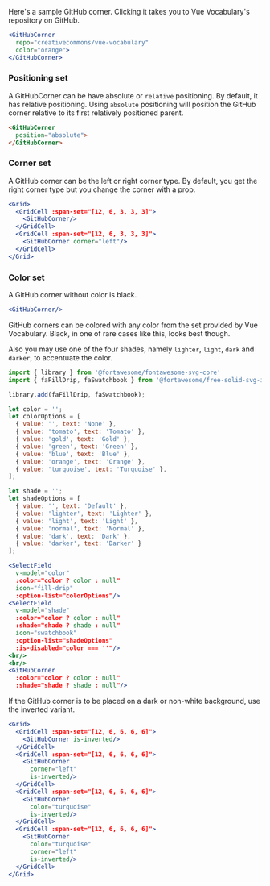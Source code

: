 Here's a sample GitHub corner. Clicking it takes you to Vue Vocabulary's
repository on GitHub.

```jsx
<GitHubCorner 
  repo="creativecommons/vue-vocabulary"
  color="orange"> 
</GitHubCorner>
```

### Positioning set

A GitHubCorner can be have absolute or `relative` positioning. By default, it
has relative positioning. Using `absolute` positioning will position the GitHub
corner relative to its first relatively positioned parent.

```html
<GitHubCorner  
  position="absolute">
</GitHubCorner>
```

### Corner set

A GitHub corner can be the left or right corner type. By default, you get the
right corner type but you change the corner with a prop.

```jsx
<Grid>
  <GridCell :span-set="[12, 6, 3, 3, 3]">
    <GitHubCorner/> 
  </GridCell>
  <GridCell :span-set="[12, 6, 3, 3, 3]">
    <GitHubCorner corner="left"/>
  </GridCell>
</Grid>
```

### Color set

A GitHub corner without color is black.

```jsx
<GitHubCorner/> 
```

GitHub corners can be colored with any color from the set provided by
Vue Vocabulary. Black, in one of rare cases like this, looks best though.

Also you may use one of the four shades, namely `lighter`, `light`, `dark` and `darker`, 
to accentuate the color.

```jsx
import { library } from '@fortawesome/fontawesome-svg-core'
import { faFillDrip, faSwatchbook } from '@fortawesome/free-solid-svg-icons'

library.add(faFillDrip, faSwatchbook);

let color = '';
let colorOptions = [
  { value: '', text: 'None' },
  { value: 'tomato', text: 'Tomato' },
  { value: 'gold', text: 'Gold' },
  { value: 'green', text: 'Green' },
  { value: 'blue', text: 'Blue' },
  { value: 'orange', text: 'Orange' },
  { value: 'turquoise', text: 'Turquoise' },
];

let shade = '';
let shadeOptions = [
  { value: '', text: 'Default' },
  { value: 'lighter', text: 'Lighter' },
  { value: 'light', text: 'Light' },
  { value: 'normal', text: 'Normal' },
  { value: 'dark', text: 'Dark' },
  { value: 'darker', text: 'Darker' }
];

<SelectField
  v-model="color"
  :color="color ? color : null"
  icon="fill-drip"
  :option-list="colorOptions"/>
<SelectField
  v-model="shade"
  :color="color ? color : null"
  :shade="shade ? shade : null"
  icon="swatchbook"
  :option-list="shadeOptions"
  :is-disabled="color === ''"/>
<br/>
<br/>
<GitHubCorner  
  :color="color ? color : null" 
  :shade="shade ? shade : null"/>
```

If the GitHub corner is to be placed on a dark or non-white background, use the 
inverted variant.

```jsx { "props": { "className": "dark-background" } }
<Grid>
  <GridCell :span-set="[12, 6, 6, 6, 6]">
    <GitHubCorner is-inverted/>
  </GridCell>
  <GridCell :span-set="[12, 6, 6, 6, 6]">
    <GitHubCorner
      corner="left"
      is-inverted/>
  </GridCell>
  <GridCell :span-set="[12, 6, 6, 6, 6]">
    <GitHubCorner  
      color="turquoise" 
      is-inverted/>
  </GridCell>
  <GridCell :span-set="[12, 6, 6, 6, 6]">
    <GitHubCorner  
      color="turquoise"
      corner="left" 
      is-inverted/>
  </GridCell>
</Grid>
```
